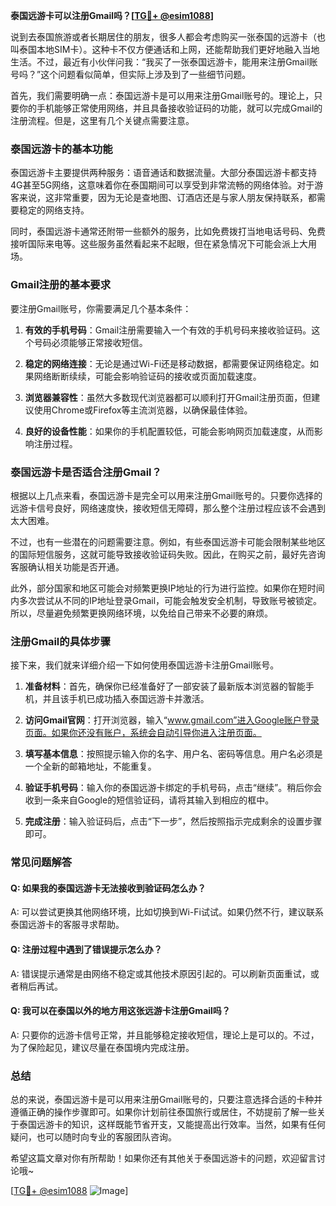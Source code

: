 **泰国远游卡可以注册Gmail吗？[[TG💪+ @esim1088](https://t.me/s/esim1088)]**

说到去泰国旅游或者长期居住的朋友，很多人都会考虑购买一张泰国的远游卡（也叫泰国本地SIM卡）。这种卡不仅方便通话和上网，还能帮助我们更好地融入当地生活。不过，最近有小伙伴问我：“我买了一张泰国远游卡，能用来注册Gmail账号吗？”这个问题看似简单，但实际上涉及到了一些细节问题。

首先，我们需要明确一点：泰国远游卡是可以用来注册Gmail账号的。理论上，只要你的手机能够正常使用网络，并且具备接收验证码的功能，就可以完成Gmail的注册流程。但是，这里有几个关键点需要注意。

### 泰国远游卡的基本功能

泰国远游卡主要提供两种服务：语音通话和数据流量。大部分泰国远游卡都支持4G甚至5G网络，这意味着你在泰国期间可以享受到非常流畅的网络体验。对于游客来说，这非常重要，因为无论是查地图、订酒店还是与家人朋友保持联系，都需要稳定的网络支持。

同时，泰国远游卡通常还附带一些额外的服务，比如免费拨打当地电话号码、免费接听国际来电等。这些服务虽然看起来不起眼，但在紧急情况下可能会派上大用场。

### Gmail注册的基本要求

要注册Gmail账号，你需要满足几个基本条件：

1. **有效的手机号码**：Gmail注册需要输入一个有效的手机号码来接收验证码。这个号码必须能够正常接收短信。
   
2. **稳定的网络连接**：无论是通过Wi-Fi还是移动数据，都需要保证网络稳定。如果网络断断续续，可能会影响验证码的接收或页面加载速度。

3. **浏览器兼容性**：虽然大多数现代浏览器都可以顺利打开Gmail注册页面，但建议使用Chrome或Firefox等主流浏览器，以确保最佳体验。

4. **良好的设备性能**：如果你的手机配置较低，可能会影响网页加载速度，从而影响注册过程。

### 泰国远游卡是否适合注册Gmail？

根据以上几点来看，泰国远游卡是完全可以用来注册Gmail账号的。只要你选择的远游卡信号良好，网络速度快，接收短信无障碍，那么整个注册过程应该不会遇到太大困难。

不过，也有一些潜在的问题需要注意。例如，有些泰国远游卡可能会限制某些地区的国际短信服务，这就可能导致接收验证码失败。因此，在购买之前，最好先咨询客服确认相关功能是否开通。

此外，部分国家和地区可能会对频繁更换IP地址的行为进行监控。如果你在短时间内多次尝试从不同的IP地址登录Gmail，可能会触发安全机制，导致账号被锁定。所以，尽量避免频繁更换网络环境，以免给自己带来不必要的麻烦。

### 注册Gmail的具体步骤

接下来，我们就来详细介绍一下如何使用泰国远游卡注册Gmail账号。

1. **准备材料**：首先，确保你已经准备好了一部安装了最新版本浏览器的智能手机，并且该手机已成功插入泰国远游卡并激活。

2. **访问Gmail官网**：打开浏览器，输入“www.gmail.com”进入Google账户登录页面。如果你还没有账户，系统会自动引导你进入注册页面。

3. **填写基本信息**：按照提示输入你的名字、用户名、密码等信息。用户名必须是一个全新的邮箱地址，不能重复。

4. **验证手机号码**：输入你的泰国远游卡绑定的手机号码，点击“继续”。稍后你会收到一条来自Google的短信验证码，请将其输入到相应的框中。

5. **完成注册**：输入验证码后，点击“下一步”，然后按照指示完成剩余的设置步骤即可。

### 常见问题解答

#### Q: 如果我的泰国远游卡无法接收到验证码怎么办？
A: 可以尝试更换其他网络环境，比如切换到Wi-Fi试试。如果仍然不行，建议联系泰国远游卡的客服寻求帮助。

#### Q: 注册过程中遇到了错误提示怎么办？
A: 错误提示通常是由网络不稳定或其他技术原因引起的。可以刷新页面重试，或者稍后再试。

#### Q: 我可以在泰国以外的地方用这张远游卡注册Gmail吗？
A: 只要你的远游卡信号正常，并且能够稳定接收短信，理论上是可以的。不过，为了保险起见，建议尽量在泰国境内完成注册。

### 总结

总的来说，泰国远游卡是可以用来注册Gmail账号的，只要注意选择合适的卡种并遵循正确的操作步骤即可。如果你计划前往泰国旅行或居住，不妨提前了解一些关于泰国远游卡的知识，这样既能节省开支，又能提高出行效率。当然，如果有任何疑问，也可以随时向专业的客服团队咨询。

希望这篇文章对你有所帮助！如果你还有其他关于泰国远游卡的问题，欢迎留言讨论哦~ 

[[TG💪+ @esim1088](https://t.me/s/esim1088) ![Image](https://i.postimg.cc/4NQfJmqS/Snipaste-2025-05-13-00-14-12.png)]